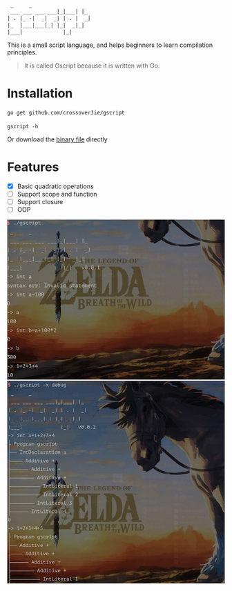 
```
 _     _   
 ___ ___ ___ ___|_|___| |_ 
| . |_ -|  _|  _| | . |  _|
|_  |___|___|_| |_|  _|_|  
|___|             |_|   

```

This is a small script language, and helps beginners to learn compilation principles.

> It is called Gscript because it is written with Go.

# Installation

```shell
go get github.com/crossoverJie/gscript

gscript -h
```

Or download the [binary file](https://github.com/crossoverJie/gscript/releases) directly

# Features

- [x] Basic quadratic operations
- [ ] Support scope and function
- [ ] Support closure
- [ ] OOP

![](doc/run4.jpg)
![](doc/debug4.jpg)

